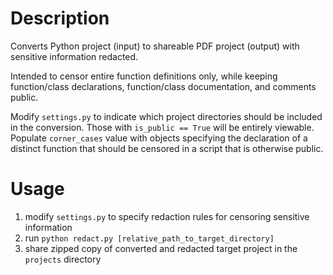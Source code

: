 # Description

Converts Python project (input) to shareable PDF project (output) with sensitive information redacted.

Intended to censor entire function definitions only, while keeping function/class declarations, function/class documentation, and comments public.

Modify `settings.py` to indicate which project directories should be included in the conversion. Those with `is_public == True` will be entirely viewable. Populate `corner_cases` value with objects specifying the declaration of a distinct function that should be censored in a script that is otherwise public.  

# Usage

1) modify `settings.py` to specify redaction rules for censoring sensitive information
2) run `python redact.py [relative_path_to_target_directory]`
3) share zipped copy of converted and redacted target project in the `projects` directory 
